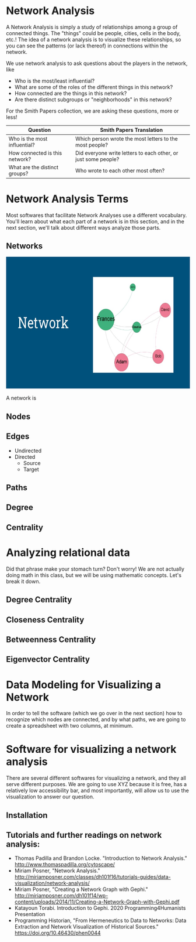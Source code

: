 # Network Analysis
A Network Analysis is simply a study of relationships among a group of connected things. The "things" could be people, cities, cells in the body, etc.! The idea of a network analysis is to visualize these relationships, so you can see the patterns (or lack thereof) in connections within the network.
<!--screenshot of sample network-->

We use network analysis to ask questions about the players in the network, like 
* Who is the most/least influential?
* What are some of the roles of the different things in this network?
* How connected are the things in this network?
* Are there distinct subgroups or "neighborhoods" in this network?

For the Smith Papers collection, we are asking these questions, more or less! 

| Question | Smith Papers Translation |
| ------------------------- | --------------------- |
| Who is the most influential? | Which person wrote the most letters to the most people? |
| How connected is this network? | Did everyone write letters to each other, or just some people? |
| What are the distinct groups? | Who wrote to each other most often? |

<!--Assessment on what a network analysis is/could be-->

# Network Analysis Terms
Most softwares that facilitate Network Analyses use a different vocabulary. You'll learn about what each part of a network is in this section, and in the next section, we'll talk about different ways analyze those parts. <!--Link to slideshow or reuse as images-->

## Networks
<p><img src="https://github.com/hillaryAHR/LIB-201/blob/main/network-analysis-lecture-files/Slide3.JPG" alt="example of a simple network with 6 green and pink nodes and edges" width="640" height="360" /></p>

A network is 

## Nodes
## Edges
* Undirected
* Directed
  * Source
  * Target
## Paths 
## Degree
## Centrality
<!--Assessment on terms-->

# Analyzing relational data
Did that phrase make your stomach turn? Don't worry! We are not actually doing math in this class, but we will be using mathematic concepts. Let's break it down.

## Degree Centrality
## Closeness Centrality
## Betweenness Centrality
## Eigenvector Centrality

<!--do I need an additional section on cleaning data? Or is that a separate conversation for earlier?-->

# Data Modeling for Visualizing a Network

In order to tell the software (which we go over in the next section) how to recognize which nodes are connected, and by what paths, we are going to create a spreadsheet with two columns, at minimum. 

<!--link to spreadsheet for existing network-->

# Software for visualizing a network analysis

There are several different softwares for visualizing a network, and they all serve different purposes. We are going to use XYZ <!--Gephi? Cytoscape? Palladio? Other?--> because it is free, has a relatively low accessibility bar, and most importantly, will allow us to use the visualization to answer our question.

## Installation
<!--link to download page-->
<!--link to a tutorial-->


## Tutorials and further readings on network analysis:
* Thomas Padilla and Brandon Locke. "Introduction to Network Analysis." http://www.thomaspadilla.org/cytoscape/ 
* Miriam Posner, "Network Analysis." http://miriamposner.com/classes/dh101f16/tutorials-guides/data-visualization/network-analysis/ 
* Miriam Posner, "Creating a Network Graph with Gephi." http://miriamposner.com/dh101f14/wp-content/uploads/2014/11/Creating-a-Network-Graph-with-Gephi.pdf
* Katayoun Torabi. Introduction to Gephi. 2020 Programming4Humanists Presentation
* Programming Historian, "From Hermeneutics to Data to Networks: Data Extraction and Network Visualization of Historical Sources." https://doi.org/10.46430/phen0044 